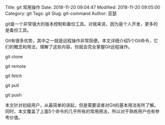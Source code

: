Title: git 常用操作
Date: 2018-11-20 09:04:47
Modified: 2018-11-20 09:05:00
Category: git
Tags: git
Slug: git-command
Author: 亚瑟

git是一个非常强大的版本控制和备份工具。对我来说，因为是个人开发，更多的是备份工具。

Git有很多优势，其中之一就是远程操作非常简便。本文详细介绍5个Git命令，它们的概念和用法，理解了这些内容，你就会完全掌握Git远程操作。

git clone

git remote

git fetch

git pull

git push

本文针对初级用户，从最简单的讲起，但是需要读者对Git的基本用法有所了解。同时，本文覆盖了上面5个命令的几乎所有的常用用法，所以对于熟练用户也有参考价值。




